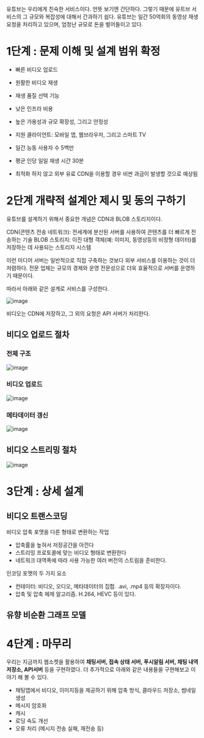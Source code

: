 유튜브는 우리에게 친숙한 서비스이다. 언뜻 보기엔 간단하다. 그렇기 때문에 유트브 서비스의 그 규모와 복잡성에 대해서 간과하기 쉽다. 유튜브는 일간 50억회의 동영상 재생 요청을 처리하고 있으며, 엄청난 규모로 돈을 벌어들이고 있다.

# 1단계 : 문제 이해 및 설계 범위 확정

- 빠른 비디오 업로드
- 원활한 비디오 재생
- 재생 품질 선택 기능
- 낮은 인프라 비용
- 높은 가용성과 규모 확장성, 그리고 안정성
- 지원 클라이언트: 모바일 앱, 웹브라우저, 그리고 스마트 TV


- 일간 능동 사용자 수 5백만
- 평균 인당 일일 재생 시간 30분
- 최적화 하지 않고 외부 유료 CDN을 이용할 경우 비싼 과금이 발생할 것으로 예상됨


# 2단계 개략적 설계안 제시 및 동의 구하기

유튜브를 설계하기 위해서 중요한 개념은 CDN과 BLOB 스토리지이다.

CDN(콘텐츠 전송 네트워크):  전세계에 분산된 서버를 사용하여 콘텐츠를 더 빠르게 전송하는 기술
BLOB 스토리지: 이진 대형 객체(예: 이미지, 동영상등의 비정형 데이터)를 저장하는 데 사용되는 스토리지 시스템

이런 미디어 서버는 일반적으로 직접 구축하는 것보다 외부 서비스를 이용하는 것이 더 저렴하다. 전문 업체는 규모의 경제와 운영 전문성으로 더욱 효율적으로 서버를 운영하기 때문이다.

따라서 아래와 같은 설계로 서비스를 구성한다.

![image](https://github.com/SSAFY-Seoul-20-Study/book-system-design-interview/assets/118531617/d6a09668-a6d6-4953-b471-aa10d0d90569)

비디오는 CDN에 저장하고, 그 외의 요청은 API 서버가 처리한다.

## 비디오 업로드 절차

### 전체 구조

![image](https://github.com/SSAFY-Seoul-20-Study/book-system-design-interview/assets/118531617/09d57480-5a21-4e9a-8116-348c3a777e6c)

### 비디오 업로드

![image](https://github.com/SSAFY-Seoul-20-Study/book-system-design-interview/assets/118531617/3bc60598-2dea-4573-ab00-21b79750cca5)

### 메타데이터 갱신

![image](https://github.com/SSAFY-Seoul-20-Study/book-system-design-interview/assets/118531617/20aa4d85-e3e7-44d8-bed2-2f5612d8d264)

## 비디오 스트리밍 절차

![image](https://github.com/SSAFY-Seoul-20-Study/book-system-design-interview/assets/118531617/f197e756-c52b-4ab6-9b26-dfecbf2b3f3f)

# 3단계 : 상세 설계

## 비디오 트랜스코딩

비디오 압축 포맷을 다른 형태로 변환하는 작업

- 압축률을 높혀서 저장공간을 아낀다
- 스트리밍 프로토콜에 맞는 비디오 형태로 변환한다
- 네트워크 대역폭에 따라 사용 가능한 여러 버전의 스트림을 준비한다.

인코딩 포맷의 두 가지 요소

- 컨테이터: 비디오, 오디오, 메타데이터의 집합. .avi, .mp4 등의 확장자이다.
- 압축 및 압축 헤제 알고리즘. H.264, HEVC 등이 있다.

## 유향 비순환 그래프 모델



# 4단계 : 마무리

우리는 지금까지 웹소켓을 활용하여 **채팅서버, 접속 상태 서버, 푸시알림 서버, 채팅 내역 저장소, API서버** 등을 구현하였다.
더 추가적으로 아래와 같은 내용들을 구현해보고 이야기 해 볼 수 있다.

- 채팅앱에서 비디오, 이미지등을 제공하기 위해 압축 방식, 클라우드 저장소, 썸네일 생성
- 메시지 암호화
- 캐시
- 로딩 속도 개선
- 오류 처리 (메시지 전송 실패, 재전송 등)
